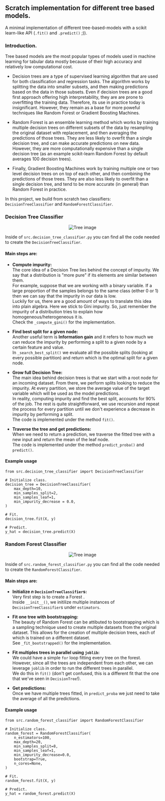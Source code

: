 ## Scratch implementation for different tree based models.
A minimal implementation of different tree-based-models with a scikit learn-like API (`.fit()` and `.predict()` ;)).

### Introduction.
Tree based models are the most popular types of models used in machine learning for tabular data mostly because of their high accuracy and relatively low computational cost.

- Decision trees are a type of supervised learning algorithm that are used for both classification and regression tasks. The algorithm works by splitting the data into smaller subsets, and then making predictions based on the data in those subsets.
Even if decision trees are a good first approach offering high interpretability, they are are prone to overfitting the training data. Therefore, its use in practice today is insignificant. However, they remain as a base for more poweful techniques like Random Forest or Gradient Boosting Machines.

- Random Forest is an ensemble learning method which works by training multiple decision trees on different subsets of the data by resampling the original dataset with replacement, and then averaging the predictions of those trees. They are less likely to overfit than a single decision tree, and can make accurate predictions on new data. However, they are more computationally expensive than a single decision tree (as an example scikit-learn Random Forest by default averages 100 decision trees).

- Finally, Gradient Boosting Machines work by training multiple one or two level decision trees on on top of each other, and then combining the predictions of those trees. They are also less likely to overfit than a single decision tree, and tend to be more accurate (in general) than Random Forest in practice.

In this project, we build from scratch two classifiers: `DecisionTreeClassifier` and `RandomForestClassifier`.

### Decision Tree Classifier

<p align="center">
  <img src="https://github.com/juanprida/tree-based-models-from-scratch/blob/master/tree_picture.jpg?raw=true" alt="Tree image"/>
</p>

Inside of `src.decision_tree_classifier.py` you can find all the code needed to create the `DecisionTreeClassifier`.

#### Main steps are:
- **Compute impurity:**
</br> The core idea of a Decision Tree lies behind the concept of impurity. We say that a distribution is "more pure" if its elements are similar between them. 
</br> For example, suppose that we are working with a binary variable. If a large proportion of the samples belongs to the same class (either 0 or 1) then we can say that the impurity in our data is low.
</br> Luckily for us, there are a good amount of ways to translate this idea into plain algebra. Here we stick to Gini impurity. So, just remember the impurity of a distribution tries to explain how homogeneous/heterogeneous it is.
</br> Check the `_compute_gini()` for the implementation.

- **Find best split for a given node:**
</br> Another useful term is **Information gain** and it refers to how much we can reduce the impurity by performing a split to a given node by a certain feature and value.
</br> In `_search_best_split()` we evaluate all the possible splits (looking at every possible partition) and return which is the optimal split for a given node.

- **Grow full Decision Tree:**
</br> The main idea behind decision trees is that we start with a root node for an incoming dataset. From there, we perform splits looking to reduce the impurity. At every partition, we store the average value of the target variable which will be used as the model predictions.
</br> In reality, computing impurity and find the best split, accounts for 90% of the job. The rest is quite straightforward, we use recursion and repeat the process for every partition until we don't experience a decrease in impurity by performing a split.
</br> The code is implemented under the method `fit()`.

- **Traverse the tree and get predictions:**
</br> When we need to return a prediction, we traverse the fitted tree with a new input and return the mean of the leaf node.
</br> The code is implemented under the method `predict_proba()` and `predict()`.

#### Example usage
```
from src.decision_tree_classifier import DecisionTreeClassifier

# Initialize class. 
decision_tree = DecisionTreeClassifier(
    max_depth=10,
    min_samples_split=2,
    min_samples_leaf=1,
    min_impurity_decrease = 0.0,
)

# Fit.
decision_tree.fit(X, y)

# Predict.
y_hat = decision_tree.predict(X)
```

### Random Forest Classifier

<p align="center">
  <img src="https://github.com/juanprida/tree-based-models-from-scratch/blob/master/forest_picture.jpg?raw=true" alt="Tree image"/>
</p>

Inside of `src.random_forest_classifier.py` you can find all the code needed to create the `RandomForestClassifier`.

#### Main steps are:
- **Initialize *n* `DecisionTreeClassifier`s:**
</br> Very first step is to create a Forest .
</br> Inside `__init__()`, we initilize multiple instances of `DecisionTreeClassifier`s under `estimators`.

- **Fit one tree with bootstrapping:**
</br> The beauty of Random Forest can be attibuted to bootstrapping which is a sampling technique used to create multiple datasets from the original dataset. This allows for the creation of multiple decision trees, each of which is trained on a different dataset.
</br> See `_fit_bootstrapped()` for the implementation.

- **Fit multiples trees in parallel using `joblib`:**
</br> We could have a simple `for` loop fitting every tree on the forest. However, since all the trees are independent from each other, we can leverage `joblib` in order to run the different trees in parallel.
</br> We do this in `fit()` (don't get confused, this is a different fit that the one that we've seen in `DecisionTree`!).

- **Get predictions:**
</br> Once we have multiple trees fitted, in `predict_proba` we just need to take the average of all the predictions.

#### Example usage
```
from src.random_forest_classifier import RandomForestClassifier

# Initialize class. 
random_forest = RandomForestClassifier(
    n_estimators=100,
    max_depth=20,
    min_samples_split=8,
    min_samples_leaf=1,
    min_impurity_decrease=0.0,
    bootstrap=True,
    n_cores=None,
)

# Fit.
random_forest.fit(X, y)

# Predict.
y_hat = random_forest.predict(X)
```

